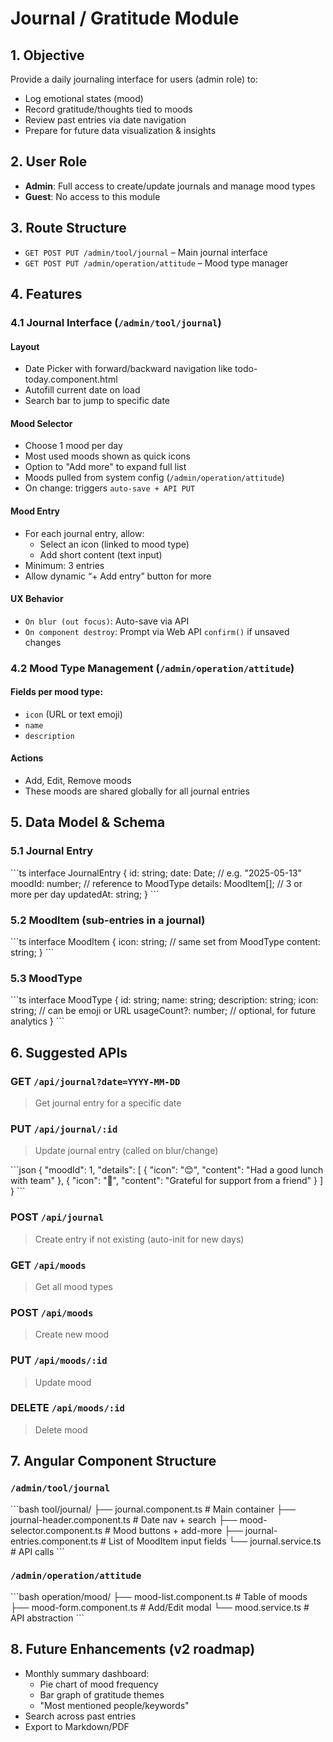 # Journal / Gratitude Module

## 1. Objective

Provide a daily journaling interface for users (admin role) to:
- Log emotional states (mood)
- Record gratitude/thoughts tied to moods
- Review past entries via date navigation
- Prepare for future data visualization & insights

## 2. User Role

- **Admin**: Full access to create/update journals and manage mood types
- **Guest**: No access to this module

## 3. Route Structure

- `GET POST PUT /admin/tool/journal` – Main journal interface
- `GET POST PUT /admin/operation/attitude` – Mood type manager

## 4. Features

### 4.1 Journal Interface (`/admin/tool/journal`)

#### Layout
- Date Picker with forward/backward navigation like todo-today.component.html
- Autofill current date on load
- Search bar to jump to specific date

#### Mood Selector
- Choose 1 mood per day
- Most used moods shown as quick icons
- Option to "Add more" to expand full list
- Moods pulled from system config (`/admin/operation/attitude`)
- On change: triggers `auto-save + API PUT`

#### Mood Entry
- For each journal entry, allow:
  - Select an icon (linked to mood type)
  - Add short content (text input)
- Minimum: 3 entries
- Allow dynamic “+ Add entry” button for more

#### UX Behavior
- `On blur (out focus)`: Auto-save via API
- `On component destroy`: Prompt via Web API `confirm()` if unsaved changes

### 4.2 Mood Type Management (`/admin/operation/attitude`)

#### Fields per mood type:
- `icon` (URL or text emoji)
- `name`
- `description`

#### Actions
- Add, Edit, Remove moods
- These moods are shared globally for all journal entries

## 5. Data Model & Schema

### 5.1 Journal Entry

\`\`\`ts
interface JournalEntry {
  id: string;
  date: Date; // e.g. "2025-05-13"
  moodId: number; // reference to MoodType
  details: MoodItem[]; // 3 or more per day
  updatedAt: string;
}
\`\`\`

### 5.2 MoodItem (sub-entries in a journal)

\`\`\`ts
interface MoodItem {
  icon: string; // same set from MoodType
  content: string;
}
\`\`\`

### 5.3 MoodType

\`\`\`ts
interface MoodType {
  id: string;
  name: string;
  description: string;
  icon: string; // can be emoji or URL
  usageCount?: number; // optional, for future analytics
}
\`\`\`

## 6. Suggested APIs

### GET `/api/journal?date=YYYY-MM-DD`
> Get journal entry for a specific date

### PUT `/api/journal/:id`
> Update journal entry (called on blur/change)

\`\`\`json
{
  "moodId": 1,
  "details": [
    { "icon": "😊", "content": "Had a good lunch with team" },
    { "icon": "🙏", "content": "Grateful for support from a friend" }
  ]
}
\`\`\`

### POST `/api/journal`
> Create entry if not existing (auto-init for new days)

### GET `/api/moods`
> Get all mood types

### POST `/api/moods`
> Create new mood

### PUT `/api/moods/:id`
> Update mood

### DELETE `/api/moods/:id`
> Delete mood

## 7. Angular Component Structure

### `/admin/tool/journal`

\`\`\`bash
tool/journal/
├── journal.component.ts         # Main container
├── journal-header.component.ts  # Date nav + search
├── mood-selector.component.ts   # Mood buttons + add-more
├── journal-entries.component.ts # List of MoodItem input fields
└── journal.service.ts           # API calls
\`\`\`

### `/admin/operation/attitude`

\`\`\`bash
operation/mood/
├── mood-list.component.ts       # Table of moods
├── mood-form.component.ts       # Add/Edit modal
└── mood.service.ts              # API abstraction
\`\`\`

## 8. Future Enhancements (v2 roadmap)

- Monthly summary dashboard:
  - Pie chart of mood frequency
  - Bar graph of gratitude themes
  - "Most mentioned people/keywords"
- Search across past entries
- Export to Markdown/PDF
